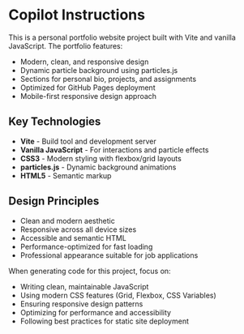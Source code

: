 # Copilot Instructions

<!-- Use this file to provide workspace-specific custom instructions to Copilot. For more details, visit https://code.visualstudio.com/docs/copilot/copilot-customization#_use-a-githubcopilotinstructionsmd-file -->

This is a personal portfolio website project built with Vite and vanilla JavaScript. The portfolio features:

- Modern, clean, and responsive design
- Dynamic particle background using particles.js
- Sections for personal bio, projects, and assignments
- Optimized for GitHub Pages deployment
- Mobile-first responsive design approach

## Key Technologies
- **Vite** - Build tool and development server
- **Vanilla JavaScript** - For interactions and particle effects
- **CSS3** - Modern styling with flexbox/grid layouts
- **particles.js** - Dynamic background animations
- **HTML5** - Semantic markup

## Design Principles
- Clean and modern aesthetic
- Responsive across all device sizes
- Accessible and semantic HTML
- Performance-optimized for fast loading
- Professional appearance suitable for job applications

When generating code for this project, focus on:
- Writing clean, maintainable JavaScript
- Using modern CSS features (Grid, Flexbox, CSS Variables)
- Ensuring responsive design patterns
- Optimizing for performance and accessibility
- Following best practices for static site deployment
